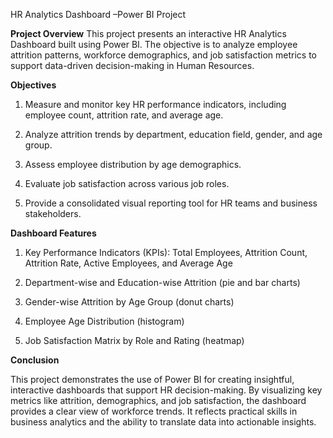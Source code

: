 HR Analytics Dashboard –Power BI Project

**Project Overview**
This project presents an interactive HR Analytics Dashboard built using Power BI. The objective is to analyze employee attrition patterns, workforce demographics, and job satisfaction metrics to support data-driven decision-making in Human Resources.

**Objectives**

1. Measure and monitor key HR performance indicators, including employee count, attrition rate, and average age.

2. Analyze attrition trends by department, education field, gender, and age group.

3. Assess employee distribution by age demographics.

4. Evaluate job satisfaction across various job roles.

5. Provide a consolidated visual reporting tool for HR teams and business stakeholders.

**Dashboard Features**

1. Key Performance Indicators (KPIs): Total Employees, Attrition Count, Attrition Rate, Active Employees, and Average Age

2. Department-wise and Education-wise Attrition (pie and bar charts)

3. Gender-wise Attrition by Age Group (donut charts)

4. Employee Age Distribution (histogram)

5. Job Satisfaction Matrix by Role and Rating (heatmap)



**Conclusion**

This project demonstrates the use of Power BI for creating insightful, interactive dashboards that support HR decision-making. By visualizing key metrics like attrition, demographics, and job satisfaction, the dashboard provides a clear view of workforce trends. It reflects practical skills in business analytics and the ability to translate data into actionable insights.
